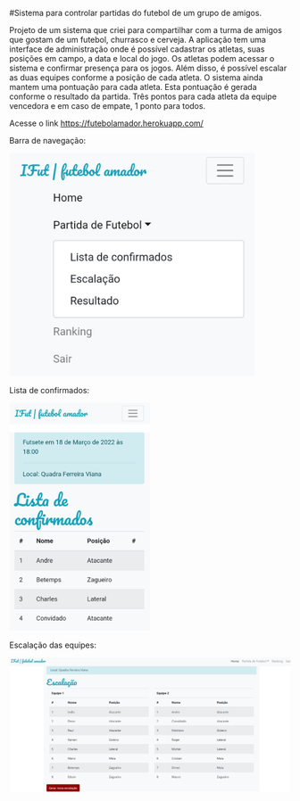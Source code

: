 #Sistema para controlar partidas do futebol de um grupo de amigos.

Projeto de um sistema que criei para compartilhar com a turma de amigos que gostam de um futebol, churrasco e cerveja.
A aplicação tem uma interface de administração onde é possível cadastrar os atletas, suas posições em campo, a data e local do jogo. Os atletas podem acessar o sistema e 
confirmar presença para os jogos. Além disso, é possível escalar as duas equipes conforme a posição de cada atleta. O sistema ainda mantem uma pontuação para cada atleta.
Esta pontuação é gerada conforme o resultado da partida. Três pontos para cada atleta da equipe vencedora e em caso de empate, 1 ponto para todos.

Acesse o link <a href="https://futebolamador.herokuapp.com/">https://futebolamador.herokuapp.com/</a>

<p>Barra de navegação:</p>

<img src="./static/img/telas/barra_navegacao.png" height="400">

<p>Lista de confirmados:</p>

<img src="./static/img/telas/lista_confirmados.png" width=50%>

<p>Escalação das equipes:</p>

<img src="./static/img/telas/tela_escalação.PNG">

